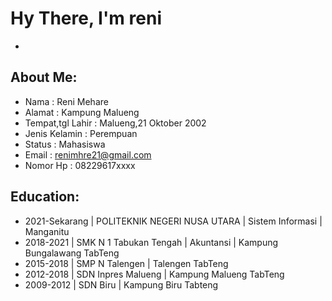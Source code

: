 # Hy There, I'm reni
+
## About Me:
- Nama             : Reni Mehare
- Alamat           : Kampung Malueng
- Tempat,tgl Lahir : Malueng,21 Oktober 2002
- Jenis Kelamin    : Perempuan
- Status           : Mahasiswa
- Email            : renimhre21@gmail.com
- Nomor Hp         : 08229617xxxx

## Education:

- 2021-Sekarang | POLITEKNIK NEGERI NUSA UTARA | Sistem Informasi | Manganitu
- 2018-2021 | SMK N 1 Tabukan Tengah | Akuntansi | Kampung Bungalawang TabTeng
- 2015-2018 | SMP N Talengen | Talengen TabTeng
- 2012-2018 | SDN Inpres Malueng | Kampung Malueng TabTeng
- 2009-2012 | SDN Biru | Kampung Biru Tabteng


<br />
<br />
